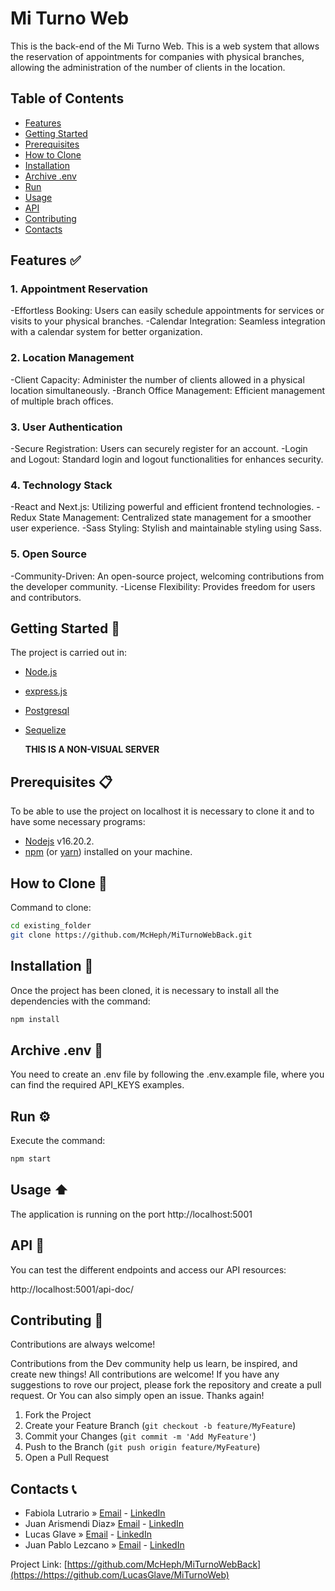 # Mi Turno Web

This is the back-end of the Mi Turno Web.
This is a web system that allows the reservation of appointments for companies with physical branches, allowing the administration of the number of clients in the location.

## Table of Contents

- [Features](#features)
- [Getting Started](#getting-started)
- [Prerequisites](#prerequisites)
- [How to Clone](#how-to-clone)
- [Installation](#installation)
- [Archive .env](#archive-.env)
- [Run](#run)
- [Usage](#usage)
- [API](#api)
- [Contributing](#contributing)
- [Contacts](#contacts)

## Features ✅

### 1. Appointment Reservation

-Effortless Booking: Users can easily schedule appointments for services or visits to your physical branches.
-Calendar Integration: Seamless integration with a calendar system for better organization.

### 2. Location Management

-Client Capacity: Administer the number of clients allowed in a physical location simultaneously.
-Branch Office Management: Efficient management of multiple brach offices.

### 3. User Authentication

-Secure Registration: Users can securely register for an account.
-Login and Logout: Standard login and logout functionalities for enhances security.

### 4. Technology Stack

-React and Next.js: Utilizing powerful and efficient frontend technologies.
-Redux State Management: Centralized state management for a smoother user experience.
-Sass Styling: Stylish and maintainable styling using Sass.

### 5. Open Source

-Community-Driven: An open-source project, welcoming contributions from the developer community.
-License Flexibility: Provides freedom for users and contributors.

## Getting Started 🚀

The project is carried out in:

- [Node.js](https://nodejs.org/es/)
- [express.js](https://www.expressjs.com/es/)
- [Postgresql](https://www.postgresql.org/)
- [Sequelize](https://sequelize.org/)

  **THIS IS A NON-VISUAL SERVER**

## Prerequisites 📋

To be able to use the project on localhost it is necessary to clone it and to have some necessary programs:

- [Nodejs](https://nodejs.org/en/download/) v16.20.2.
- [npm](https://www.npmjs.com/package/download) (or [yarn](https://nodejs.org/en/download/)) installed on your machine.

## How to Clone 🔁

Command to clone:

```bash
cd existing_folder
git clone https://github.com/McHeph/MiTurnoWebBack.git

```

## Installation 🔧

Once the project has been cloned, it is necessary to install all the dependencies with the command:

```bash
npm install
```

## Archive .env 🔑

You need to create an .env file by following the .env.example file, where you can find the required API_KEYS examples.

## Run ⚙️

Execute the command:

```bash
npm start
```

## Usage ⬆

The application is running on the port http://localhost:5001

## API 📜

You can test the different endpoints and access our API resources:

http://localhost:5001/api-doc/

## Contributing 🤝

Contributions are always welcome!

Contributions from the Dev community help us learn, be inspired, and create new things! All contributions are welcome!
If you have any suggestions to rove our project, please fork the repository and create a pull request. Or You can also simply open an issue.
Thanks again!

1. Fork the Project
2. Create your Feature Branch (`git checkout -b feature/MyFeature`)
3. Commit your Changes (`git commit -m 'Add MyFeature'`)
4. Push to the Branch (`git push origin feature/MyFeature`)
5. Open a Pull Request

## Contacts 📞

- Fabiola Lutrario » [Email](mailto:fabiolalutrario@gmail.com) - [LinkedIn](https://www.linkedin.com/in/fabiolalutrario/)
- Juan Arismendi Diaz» [Email](mailto:juanarismendidiaz@gmail.com) - [LinkedIn](https://www.linkedin.com/in/juan-arismendi-diaz/)
- Lucas Glave » [Email](mailto:lucasglave@gmail.com) - [LinkedIn](https://www.linkedin.com/in/lucasglave/)
- Juan Pablo Lezcano » [Email](mailto:jplezcano75@gmail.com) - [LinkedIn](https://www.linkedin.com/in/juan-pablo-lezcano/)

Project Link: [https://github.com/McHeph/MiTurnoWebBack](https://https://github.com/LucasGlave/MiTurnoWeb)
